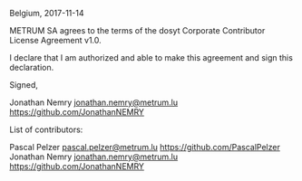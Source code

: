 Belgium, 2017-11-14

METRUM SA agrees to the terms of the dosyt Corporate Contributor License
Agreement v1.0.

I declare that I am authorized and able to make this agreement and sign this
declaration.

Signed,

Jonathan Nemry jonathan.nemry@metrum.lu https://github.com/JonathanNEMRY

List of contributors:

Pascal Pelzer pascal.pelzer@metrum.lu https://github.com/PascalPelzer
Jonathan Nemry jonathan.nemry@metrum.lu https://github.com/JonathanNEMRY
